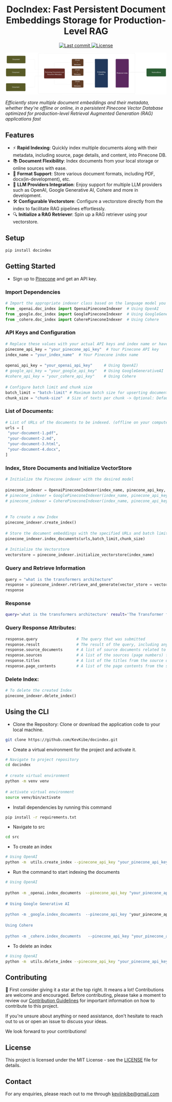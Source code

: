 <h1 align="center">DocIndex: Fast Persistent Document Embeddings Storage for Production-Level RAG</h1>
<p align="center">

  <a href="https://github.com/KevKibe/docindex/commits/">
    <img src="https://img.shields.io/github/last-commit/KevKibe/docindex?" alt="Last commit">
  </a>
  <a href="https://github.com/KevKibe/docindex/blob/master/LICENSE">
    <img src="https://img.shields.io/github/license/KevKibe/docindex?" alt="License">
  </a>
<br>

![Diagram](diagram.png)

 *Efficiently store multiple document embeddings and their metadata, whether they're offline or online, in a persistent Pinecone Vector Database optimized for production-level Retrieval Augmented Generation (RAG) applications fast*
## Features

- ⚡️ **Rapid Indexing**: Quickly index multiple documents along with their metadata, including source, page details, and content, into Pinecone DB.<br>
- 📚 **Document Flexibility**: Index documents from your local storage or online sources with ease.<br>
- 📂 **Format Support**: Store various document formats, including PDF, docx(in-development), etc.<br>
- 🔁 **LLM Providers Integration**: Enjoy support for multiple LLM providers such as OpenAI, Google Generative AI, Cohere and more in development.<br>
- 🛠️ **Configurable Vectorstore**: Configure a vectorstore directly from the index to facilitate RAG pipelines effortlessly.
- 🔍 **Initialize a RAG Retriever**: Spin up a RAG retriever using your vectorstore.
  
## Setup

```python
pip install docindex
```

## Getting Started
- Sign up to [Pinecone](https://www.pinecone.io/) and get an API key.
### Import Dependencies
```python
# Import the appropriate indexer class based on the language model you want to use
from _openai.doc_index import OpenaiPineconeIndexer  # Using OpenAI
from _google.doc_index import GooglePineconeIndexer  # Using GoogleGenerativeAI
from _cohere.doc_index import CoherePineconeIndexer  # Using Cohere
```

### API Keys and Configuration
```python
# Replace these values with your actual API keys and index name or have them in a variable environment/secret key.
pinecone_api_key = "your_pinecone_api_key"  # Your Pinecone API key
index_name = "your_index_name"  # Your Pinecone index name

openai_api_key = "your_openai_api_key"     # Using OpenAI)
# google_api_key = "your_google_api_key"   # Using GoogleGenerativeAI
#cohere_api_key = "your_cohere_api_key"    # Using Cohere

# Configure batch limit and chunk size
batch_limit = "batch-limit" # Maximum batch size for upserting documents -> Optional: Default 32
chunk_size = "chunk-size"  # Size of texts per chunk -> Optional: Default 256
```

### List of Documents:
```python
# List of URLs of the documents to be indexed. (offline on your computer or online)
urls = [
 "your-document-1.pdf",
 "your-document-2.md",
 "your-document-3.html",
 "your-document-4.docx",
]
```
### Index, Store Documents and Initialize VectorStore
```python
# Initialize the Pinecone indexer with the desired model

pinecone_indexer = OpenaiPineconeIndexer(index_name, pinecone_api_key, openai_api_key)    # Using OpenAI
# pinecone_indexer = GooglePineconeIndexer(index_name, pinecone_api_key, google_api_key)  # Using GoogleGenerativeAI
# pinecone_indexer = CoherePineconeIndexer(index_name, pinecone_api_key, cohere_api_key)  # Using Cohere


# To create a new Index
pinecone_indexer.create_index()

# Store the document embeddings with the specified URLs and batch limit
pinecone_indexer.index_documents(urls,batch_limit,chunk_size)

# Initialize the Vectorstore
vectorstore = pinecone_indexer.initialize_vectorstore(index_name)
```
### Query and Retrieve Information
```python
query = "what is the transformers architecture"
response = pinecone_indexer.retrieve_and_generate(vector_store = vectorstore, query = query)
response
```

### Response
```bash
query='what is the transformers architecture' result='The Transformer follows this overall architecture using stacked self-attention and point-wise, fully-connected layers for both the encoder and decoder, shown in the left and right halves of Figure 1, respectively.' page=1 source_documents=[Document(page_content='Figure 1: The Transformer - model architecture.\nThe Transformer follows this overall architecture using stacked self-attention and point-wise, fully\nconnected layers for both the encoder and decoder, shown in the left and right halves of Figure 1,\nrespectively.\n3.1 Encoder and Decoder Stacks\nEncoder: The encoder is composed of a stack of N= 6 identical layers. Each layer has two\nsub-layers. The first is a multi-head self-attention mechanism, and the second is a simple, position-\nwise fully connected feed-forward network. We employ a residual connection [ 11] around each of\nthe two sub-layers, followed by layer normalization [ 1]. That is, the output of each sub-layer is\nLayerNorm( x+ Sublayer( x)), where Sublayer( x)is the function implemented by the sub-layer\nitself. To facilitate these residual connections, all sub-layers in the model, as well as the embedding\nlayers, produce outputs of dimension dmodel = 512 .\nDecoder: The decoder is also composed of a stack of N= 6identical layers. In addition to the two', source=2.0, title='https://arxiv.org/pdf/1706.03762.pdf')]

```

### Query Response Attributes:
```python
response.query                 # The query that was submitted
response.result                # The result of the query, including any retrieved information.
response.source_documents      # A list of source documents related to the query.
response.sources               # A list of the sources (page numbers) from the source documents.
response.titles                # A list of the titles from the source documents.
response.page_contents         # A list of the page contents from the source documents.
```

### Delete Index: 
```python
# To delete the created Index
pinecone_indexer.delete_index()
```

## Using the CLI

- Clone the Repository: Clone or download the application code to your local machine.
```bash
git clone https://github.com/KevKibe/docindex.git
```

- Create a virtual environment for the project and activate it.
```bash
# Navigate to project repository
cd docindex

# create virtual environment
python -m venv venv

# activate virtual environment
source venv/bin/activate
```
- Install dependencies by running this command
```bash
pip install -r requirements.txt
```

- Navigate to src 
```bash
cd src
```
- To create an index

```bash
# Using OpenAI 
python -m  utils.create_index --pinecone_api_key "your_pinecone_api_key" --index_name "your_index_name" 

```

- Run the command to start indexing the documents

```bash
# Using OpenAI

python -m _openai.index_documents  --pinecone_api_key "your_pinecone_api_key" --index_name "your_index_name" --openai_api_key "your_openai_api_key" --batch_limit "batch-limit" --docs  "doc-1.pdf" "doc-2.pdf' --chunk_size "chunk-size"

# Using Google Generative AI

python -m _google.index_documents  --pinecone_api_key "your_pinecone_api_key" --index_name "your_index_name" --google_api_key "your_google_api_key" --batch_limit "batch-limit" --docs  "doc-1.pdf" "doc-2.pdf' --chunk_size "chunk-size"

Using Cohere

python -m _cohere.index_documents   --pinecone_api_key "your_pinecone_api_key" --index_name "your_index_name" --cohere_api_key "your_google_api_key" --batch_limit "batch-limit" --docs  "doc-1.pdf" "doc-2.pdf' --chunk_size "chunk-size"

```
- To delete an index

```bash
# Using OpenAI 
python -m  utils.delete_index --pinecone_api_key "your_pinecone_api_key" --index_name "your_index_name" 

```

## Contributing 
🌟 First consider giving it a star at the top right. It means a lot!
Contributions are welcome and encouraged.
Before contributing, please take a moment to review our [Contribution Guidelines](https://github.com/KevKibe/docindex/blob/master/DOCS/CONTRIBUTING.md) for important information on how to contribute to this project.

If you're unsure about anything or need assistance, don't hesitate to reach out to us or open an issue to discuss your ideas.

We look forward to your contributions!

## License
This project is licensed under the MIT License - see the [LICENSE](https://github.com/KevKibe/docindex/blob/master/LICENSE) file for details.

## Contact
For any enquiries, please reach out to me through keviinkibe@gmail.com
